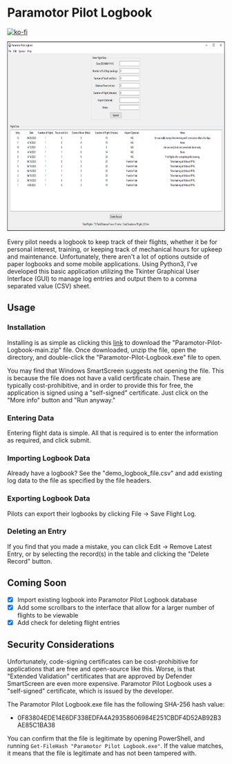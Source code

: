 # Paramotor Pilot Logbook

[![ko-fi](https://ko-fi.com/img/githubbutton_sm.svg)](https://ko-fi.com/M4M03Q2JN)

<p align="center">
  <img src="https://github.com/dievus/Paramotor-Pilot-Logbook/blob/main/images/main.png" width="901" height="438" />
</p>

Every pilot needs a logbook to keep track of their flights, whether it be for personal interest, training, or keeping track of mechanical hours for upkeep and maintenance. Unfortunately, there aren't a lot of options outside of paper logbooks and some mobile applications. Using Python3, I've developed this basic application utilizing the Tkinter Graphical User Interface (GUI) to manage log entries and output them to a comma separated value (CSV) sheet.

## Usage

### Installation
Installing is as simple as clicking this [link](https://github.com/dievus/Paramotor-Pilot-Logbook/archive/refs/heads/main.zip) to download the "Paramotor-Pilot-Logbook-main.zip" file. Once downloaded, unzip the file, open the directory, and double-click the "Paramotor-Pilot-Logbook.exe" file to open. 

You may find that Windows SmartScreen suggests not opening the file. This is because the file does not have a valid certificate chain. These are typically cost-prohibitive, and in order to provide this for free, the application is signed using a "self-signed" certificate. Just click on the "More info" button and "Run anyway."

### Entering Data
Entering flight data is simple. All that is required is to enter the information as required, and click submit.

### Importing Logbook Data
Already have a logbook? See the "demo_logbook_file.csv" and add existing log data to the file as specified by the file headers.

### Exporting Logbook Data
Pilots can export their logbooks by clicking File -> Save Flight Log.

### Deleting an Entry
If you find that you made a mistake, you can click Edit -> Remove Latest Entry, or by selecting the record(s) in the table and clicking the "Delete Record" button.

## Coming Soon

- [x] Import existing logbook into Paramotor Pilot Logbook database
- [x] Add some scrollbars to the interface that allow for a larger number of flights to be viewable
- [x] Add check for deleting flight entries

## Security Considerations

Unfortunately, code-signing certificates can be cost-prohibitive for applications that are free and open-source like this. Worse, is that "Extended Validation" certificates that are approved by Defender SmartScreen are even more expensive. Paramotor Pilot Logbook uses a "self-signed" certificate, which is issued by the developer. 

The Paramotor Pilot Logbook.exe file has the following SHA-256 hash value:

- 0F83804EDE14E6DF338EDFA4A29358606984E251CBDF4D52AB92B3AE85C1BA38

You can confirm that the file is legitimate by opening PowerShell, and running ```Get-FileHash "Paramotor Pilot Logbook.exe"```. If the value matches, it means that the file is legitimate and has not been tampered with.
